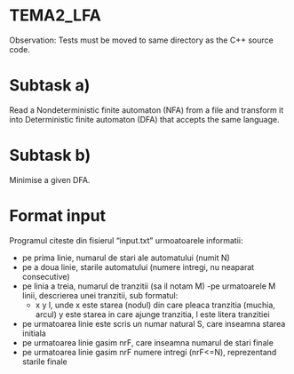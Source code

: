 # TEMA2_LFA
Observation: Tests must be moved to same directory as the C++ source code.

# Subtask a)
Read a Nondeterministic finite automaton (NFA) from a file and transform it into Deterministic finite automaton (DFA) that accepts the same language.

# Subtask b)
Minimise a given DFA.

# Format input
Programul citeste din fisierul “input.txt” urmoatoarele informatii:

- pe prima linie, numarul de stari ale automatului (numit N)
- pe a doua linie, starile automatului (numere intregi, nu neaparat consecutive)
- pe linia a treia, numarul de tranzitii (sa il notam M)
 -pe urmatoarele M linii, descrierea unei tranzitii, sub formatul:
	- x y l, unde x este starea (nodul) din care pleaca tranzitia (muchia, arcul) y este starea in care ajunge tranzitia, l este litera tranzitiei
- pe urmatoarea linie este scris un numar natural S, care inseamna starea initiala
- pe urmatoarea linie gasim nrF, care inseamna numarul de stari finale
- pe urmatoarea linie gasim nrF numere intregi (nrF<=N), reprezentand starile finale
